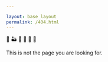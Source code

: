 ```yaml
---

layout: base_layout
permalink: /404.html
---
```


🌵   🏜️    🌵   🌵 🌵     👀

This is not the page you are looking for.